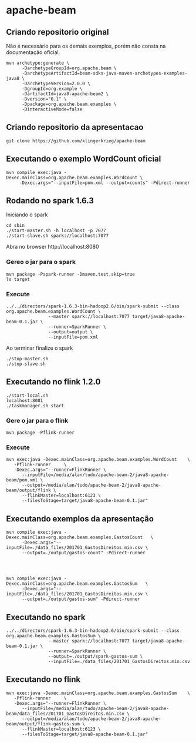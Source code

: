 # apache-beam


## Criando repositorio original 

Não é necessário para os demais exemplos, porém não consta na documentação oficial.
```
mvn archetype:generate \
      -DarchetypeGroupId=org.apache.beam \
      -DarchetypeArtifactId=beam-sdks-java-maven-archetypes-examples-java8 \
      -DarchetypeVersion=2.0.0 \
      -DgroupId=org.example \
      -DartifactId=java8-apache-beam2 \
      -Dversion="0.1" \
      -Dpackage=org.apache.beam.examples \
      -DinteractiveMode=false
```


## Criando repositorio da apresentacao

```
git clone https://github.com/klingerkrieg/apache-beam
```


## Executando o exemplo WordCount oficial

```
mvn compile exec:java -Dexec.mainClass=org.apache.beam.examples.WordCount \
     -Dexec.args="--inputFile=pom.xml --output=counts" -Pdirect-runner
```

## Rodando no spark 1.6.3

Iniciando o spark
```
cd sbin
./start-master.sh -h localhost -p 7077
./start-slave.sh spark://localhost:7077
```
Abra no browser http://localhost:8080

### Gereo o jar para o spark

```
mvn package -Pspark-runner -Dmaven.test.skip=true
ls target
```

### Execute
```
../../directors/spark-1.6.3-bin-hadoop2.6/bin/spark-submit --class org.apache.beam.examples.WordCount \
                --master spark://localhost:7077 target/java8-apache-beam-0.1.jar \
                --runner=SparkRunner \
                --output=output \
                --inputFile=pom.xml

```

Ao terminar finalize o spark
```
./stop-master.sh
./stop-slave.sh
```

## Executando no flink 1.2.0

```
./start-local.sh
localhost:8081
./taskmanager.sh start
```


### Gere o jar para o flink

```
mvn package -Pflink-runner
```

### Execute
```
mvn exec:java -Dexec.mainClass=org.apache.beam.examples.WordCount    \
   -Pflink-runner     \
   -Dexec.args="--runner=FlinkRunner \
      --inputFile=/media/alan/tudo/apache-beam-2/java8-apache-beam/pom.xml \
      --output=/media/alan/tudo/apache-beam-2/java8-apache-beam/output/flink \
      --flinkMaster=localhost:6123 \
      --filesToStage=target/java8-apache-beam-0.1.jar"
```



## Executando exemplos da apresentação


```
mvn compile exec:java -Dexec.mainClass=org.apache.beam.examples.GastosCount   \
      -Dexec.args="--inputFile=./data_files/201701_GastosDireitos.min.csv \
      --output=./output/gastos-count" -Pdirect-runner




mvn compile exec:java -Dexec.mainClass=org.apache.beam.examples.GastosSum   \
      -Dexec.args="--inputFile=./data_files/201701_GastosDireitos.min.csv \
      --output=./output/gastos-sum" -Pdirect-runner
```



## Executando no spark

```
../../directors/spark-1.6.3-bin-hadoop2.6/bin/spark-submit --class org.apache.beam.examples.GastosSum \
                --master spark://localhost:7077 target/java8-apache-beam-0.1.jar \
                --runner=SparkRunner \
                --output=./output/spark-gastos-sum \
                --inputFile=./data_files/201701_GastosDireitos.min.csv
```


## Executando no flink
```
mvn exec:java -Dexec.mainClass=org.apache.beam.examples.GastosSum    \
   -Pflink-runner     \
   -Dexec.args="--runner=FlinkRunner \
      --inputFile=/media/alan/tudo/apache-beam-2/java8-apache-beam/data_files/201701_GastosDireitos.min.csv \
      --output=/media/alan/tudo/apache-beam-2/java8-apache-beam/output/flink-gastos-sum \
      --flinkMaster=localhost:6123 \
      --filesToStage=target/java8-apache-beam-0.1.jar"
```